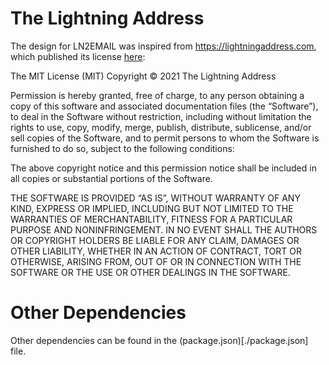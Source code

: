 # The Lightning Address

The design for LN2EMAIL was inspired from https://lightningaddress.com, which published its
license [here](https://github.com/andrerfneves/lightning-address/blob/1b60c78782835e05ad9d2407efb2897d28f6de2b/LICENSE.md):

The MIT License (MIT)
Copyright © 2021 The Lightning Address

Permission is hereby granted, free of charge, to any person obtaining a copy of this software and associated documentation files (the “Software”), to deal in the Software without restriction, including without limitation the rights to use, copy, modify, merge, publish, distribute, sublicense, and/or sell copies of the Software, and to permit persons to whom the Software is furnished to do so, subject to the following conditions:

The above copyright notice and this permission notice shall be included in all copies or substantial portions of the Software.

THE SOFTWARE IS PROVIDED “AS IS”, WITHOUT WARRANTY OF ANY KIND, EXPRESS OR IMPLIED, INCLUDING BUT NOT LIMITED TO THE WARRANTIES OF MERCHANTABILITY, FITNESS FOR A PARTICULAR PURPOSE AND NONINFRINGEMENT. IN NO EVENT SHALL THE AUTHORS OR COPYRIGHT HOLDERS BE LIABLE FOR ANY CLAIM, DAMAGES OR OTHER LIABILITY, WHETHER IN AN ACTION OF CONTRACT, TORT OR OTHERWISE, ARISING FROM, OUT OF OR IN CONNECTION WITH THE SOFTWARE OR THE USE OR OTHER DEALINGS IN THE SOFTWARE.

# Other Dependencies

Other dependencies can be found in the (package.json)[./package.json] file.
